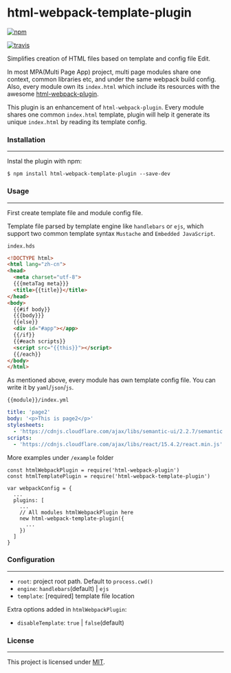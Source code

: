 # html-webpack-template-plugin

[![npm](https://nodei.co/npm/html-webpack-template-plugin.png?downloads=true)](https://www.npmjs.com/package/html-webpack-template-plugin)

[![travis](https://travis-ci.org/guox191/html-webpack-template-plugin.svg?branch=master)](https://travis-ci.org/guox191/html-webpack-template-plugin)

Simplifies creation of HTML files based on template and config file Edit.

In most MPA(Multi Page App) project, multi page modules share one context, common libraries etc, and under the same webpack build config. Also, every module own its `index.html` which include its resources with the awesome [html-webpack-plugin](https://github.com/ampedandwired/html-webpack-plugin).

This plugin is an enhancement of `html-webpack-plugin`. Every module shares one common `index.html` template, plugin will help it generate its unique `index.html` by reading its template config.

### Installation
---
Instal the plugin with npm:

```
$ npm install html-webpack-template-plugin --save-dev
```

### Usage
---
First create template file and module config file.

Template file parsed by template engine like `handlebars` or `ejs`, which support two common template syntax `Mustache` and `Embedded JavaScript`.

`index.hds`
```html
<!DOCTYPE html>
<html lang="zh-cn">
<head>
  <meta charset="utf-8">
  {{{metaTag meta}}}
  <title>{{title}}</title>
</head>
<body>
  {{#if body}}
  {{{body}}}
  {{else}}
  <div id="#app"></app>
  {{/if}}
  {{#each scripts}}
  <script src="{{this}}"></script>
  {{/each}}
</body>
</html>
```

As mentioned above, every module has own template config file. You can write it by `yaml`/`json`/`js`.

`{{module}}/index.yml`

```yaml
title: 'page2'
body: '<p>This is page2</p>'
stylesheets:
  - 'https://cdnjs.cloudflare.com/ajax/libs/semantic-ui/2.2.7/semantic.min.js'
scripts:
  - 'https://cdnjs.cloudflare.com/ajax/libs/react/15.4.2/react.min.js'
```

More examples under `/example` folder

```
const htmlWebpackPlugin = require('html-webpack-plugin')
const htmlTemplatePlugin = require('html-webpack-template-plugin')

var webpackConfig = {
  ...
  plugins: [
    ...
    // All modules htmlWebpackPlugin here
    new html-webpack-template-plugin({
      ...
    })
  ]
}
```

### Configuration
---
- `root`: project root path. Default to `process.cwd()`
- `engine`: `handlebars`(default) | `ejs`
- `template`: [required] template file location

Extra options added in `htmlWebpackPlugin`:
- `disableTemplate`: `true` | `false`(default)

### License
---
This project is licensed under [MIT](https://github.com/guox191/html-webpack-template-plugin/blob/master/LICENSE).
